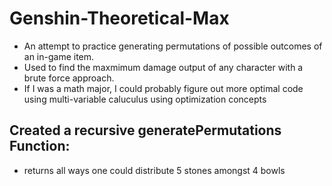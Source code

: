 # Genshin-Theoretical-Max

- An attempt to practice generating permutations of possible outcomes of an in-game item.
- Used to find the maxmimum damage output of any character with a brute force approach.
- If I was a math major, I could probably figure out more optimal code using multi-variable caluculus using optimization concepts

## Created a recursive generatePermutations Function:
- returns all ways one could distribute 5 stones amongst 4 bowls 
